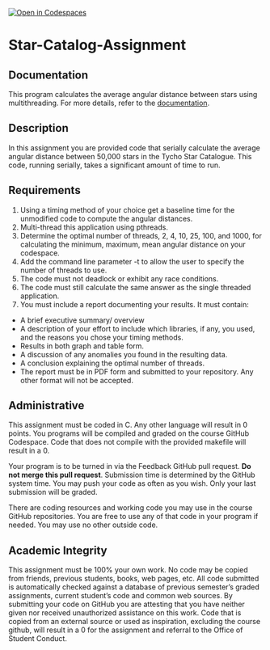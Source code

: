 [![Open in Codespaces](https://classroom.github.com/assets/launch-codespace-f4981d0f882b2a3f0472912d15f9806d57e124e0fc890972558857b51b24a6f9.svg)](https://classroom.github.com/open-in-codespaces?assignment_repo_id=10336357)
# Star-Catalog-Assignment


## Documentation
This program calculates the average angular distance between stars using multithreading. For more details, refer to the [documentation](./Documentation.pdf).

## Description

In this assignment you are provided code that serially calculate the average angular distance between 50,000 stars in the Tycho Star Catalogue.  This code, running serially, takes a significant amount of time to run.

## Requirements

1. Using a timing method of your choice get a baseline time for the unmodified code to compute the angular distances.
2. Multi-thread this application using pthreads.
3. Determine the optimal number of threads, 2, 4, 10, 25, 100, and 1000, for calculating the minimum, maximum, mean angular distance on your codespace. 
4. Add the command line parameter -t to allow the user to specify the number of threads to use.
5. The code must not deadlock or exhibit any race conditions.
6. The code must still calculate the same answer as the single threaded application.
7. You must include a report documenting your results. It must contain:
- A brief executive summary/ overview
- A description of your effort to include which libraries, if any, you used, and the reasons you chose your timing methods.
- Results in both graph and table form.
- A discussion of any anomalies you found in the resulting data.
- A conclusion explaining the optimal number of threads.
- The report must be in PDF form and submitted to your repository. Any other format will not be accepted.

## Administrative

This assignment must be coded in C. Any other language will result in 0 points. You 
programs will be compiled and graded on the course GitHub Codespace. Code that does not compile 
with the provided makefile will result in a 0.

Your program is to be turned in via the Feedback GitHub pull request. **Do not merge this pull request**.  Submission time is determined by 
the GitHub system time. You may push your code as often as you wish. Only your 
last submission will be graded. 

There are coding resources and working code you may use in the course GitHub repositories.  You are free to use any of that code in your program if needed. You may use no other outside code.

## Academic Integrity
This assignment must be 100% your own work. No code may be copied from friends, 
previous students, books, web pages, etc. All code submitted is automatically checked 
against a database of previous semester’s graded assignments, current student’s code 
and common web sources. By submitting your code on GitHub you are attesting that 
you have neither given nor received unauthorized assistance on this work. Code that 
is copied from an external source or used as inspiration, excluding the 
course github, will result in a 0 for the assignment and referral to 
the Office of Student Conduct.

